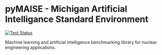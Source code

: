 # pyMAISE - Michigan Artificial Intelligance Standard Environment

[![Test Status](https://github.com/myerspat/pyMAISE/actions/workflows/test.yml/badge.svg)](https://github.com/myerspat/pyMAISE/actions/workflows)

Machine learning and artificial intelligence benchmarking library for nuclear engineering applications.
